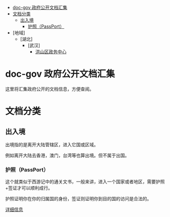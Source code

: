 - [doc-gov 政府公开文档汇集](#doc-gov-%E6%94%BF%E5%BA%9C%E5%85%AC%E5%BC%80%E6%96%87%E6%A1%A3%E6%B1%87%E9%9B%86)
- [文档分类](#%E6%96%87%E6%A1%A3%E5%88%86%E7%B1%BB)
    - [出入境](#%E5%87%BA%E5%85%A5%E5%A2%83)
        - [护照（PassPort）](%23%E6%8A%A4%E7%85%A7passport)
- [地域]
    - [湖北]
        - [武汉]
            - [洪山区政务中心](./provinces/hubei/wuhan/武汉市洪山区政务服务中心.md)


# doc-gov 政府公开文档汇集


这里将汇集政府公开的文档信息，方便查阅。

# 文档分类

## 出入境

出境指的是离开大陆管辖区，进入它国或区域。

例如离开大陆去香港，澳门，台湾等也算出境。但不属于出国。

### 护照（PassPort）

这个就类似于西游记中的通关文书，一般来讲，进入一个国家或者地区，需要护照+签证才可以顺利成行。

护照证明你在你的归属国的身份，签证则证明你到目的国的访问是合法的。

[详细信息](/passport/passport_wuhan.md)
